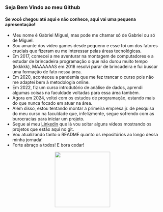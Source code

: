 <h3>Seja Bem Vindo ao meu Github</h3>
<h4>Se você chegou até aqui e não conhece, aqui vai uma pequena apresentação!</h4>

- Meu nome é Gabriel Miguel, mas pode me chamar só de Gabriel ou só de Miguel.
- Sou amante dos video games desde pequeno e esse foi um dos fatores cruciais que fizeram eu me interessar pelas áreas tecnológicas.
- Em 2017, comecei a me aventurar na montagem de computadores e a estudar de brincadeira programação o que não durou muito tempo (kkkkkk), MAAAAAAS em 2018 resolvi parar de brincadeira e fui buscar uma formação de fato nessa área.
- Em 2020, aconteceu a pandemia que me fez trancar o curso pois não me adaptei bem à metodologia online.
- Em 2022, fiz um curso introdutório de análise de dados, aprendi algumas coisas na faculdade voltadas para essa área também.
- Agora em 2024, voltei com os estudos de programação, estando mais do que nunca focado em atuar na área.
- Além disso, estou tentando montar a primeira empresa jr. de pesquisa do meu curso na faculdade que, infelizmente, segue sofrendo com as burocracias para iniciar um projeto.
- Segue ai meu <a href="https://www.linkedin.com/in/gabriel-miguel-97320b184/">Linkedin</a> que lá vou soltar alguns vídeos mostrando os projetos que estão aqui no git.
- Vou atualizando tanto o README quanto os repositórios ao longo dessa minha jornada!
- Forte abraço a todos! E bora codar!
<div align="center">
  <a href="https://github.com/rwsleal">
  <img height="180em" src="https://github-readme-stats.vercel.app/api?username=gmiguel99&show_icons=true&theme=dracula&include_all_commits=true&count_private=true"/>
</div>
